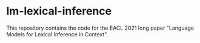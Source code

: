 # lm-lexical-inference
This repository contains the code for the EACL 2021 long paper "Language Models for Lexical Inference in Context".
